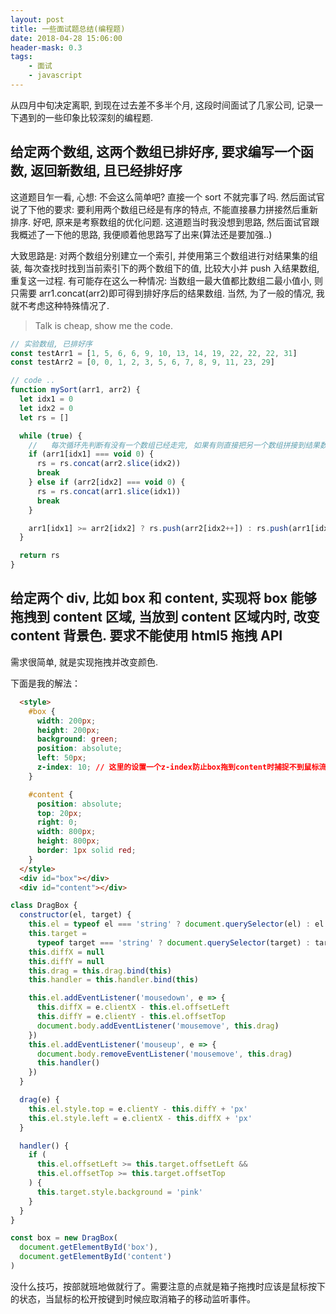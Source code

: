 ```yaml
---
layout: post
title: 一些面试题总结(编程题)
date: 2018-04-28 15:06:00
header-mask: 0.3
tags: 
    - 面试
    - javascript
---
```


从四月中旬决定离职, 到现在过去差不多半个月, 这段时间面试了几家公司, 记录一下遇到的一些印象比较深刻的编程题.

## 给定两个数组, 这两个数组已排好序, 要求编写一个函数, 返回新数组, 且已经排好序

这道题目乍一看, 心想: 不会这么简单吧? 直接一个 sort 不就完事了吗. 然后面试官说了下他的要求: 要利用两个数组已经是有序的特点, 不能直接暴力拼接然后重新排序. 好吧, 原来是考察数组的优化问题. 这道题当时我没想到思路, 然后面试官跟我概述了一下他的思路, 我便顺着他思路写了出来(算法还是要加强..)

大致思路是: 对两个数组分别建立一个索引, 并使用第三个数组进行对结果集的组装, 每次查找时找到当前索引下的两个数组下的值, 比较大小并 push 入结果数组, 重复这一过程. 有可能存在这么一种情况: 当数组一最大值都比数组二最小值小, 则只需要 arr1.concat(arr2)即可得到排好序后的结果数组. 当然, 为了一般的情况, 我就不考虑这种特殊情况了.

> Talk is cheap, show me the code.

```js
// 实验数组, 已排好序
const testArr1 = [1, 5, 6, 6, 9, 10, 13, 14, 19, 22, 22, 22, 31]
const testArr2 = [0, 0, 1, 2, 3, 5, 6, 7, 8, 9, 11, 23, 29]

// code ..
function mySort(arr1, arr2) {
  let idx1 = 0
  let idx2 = 0
  let rs = []

  while (true) {
    //   每次循环先判断有没有一个数组已经走完, 如果有则直接把另一个数组拼接到结果数组, void 0 === undefined, 这里不考虑数组中有undefined的情况, 只考虑数组已排序好
    if (arr1[idx1] === void 0) {
      rs = rs.concat(arr2.slice(idx2))
      break
    } else if (arr2[idx2] === void 0) {
      rs = rs.concat(arr1.slice(idx1))
      break
    }

    arr1[idx1] >= arr2[idx2] ? rs.push(arr2[idx2++]) : rs.push(arr1[idx1++])
  }

  return rs
}
```

## 给定两个 div, 比如 box 和 content, 实现将 box 能够拖拽到 content 区域, 当放到 content 区域内时, 改变 content 背景色. 要求不能使用 html5 拖拽 API

需求很简单, 就是实现拖拽并改变颜色.

下面是我的解法：

```html
  <style>
    #box {
      width: 200px;
      height: 200px;
      background: green;
      position: absolute;
      left: 50px;
      z-index: 10; // 这里的设置一个z-index防止box拖到content时捕捉不到鼠标流，也可以在js里控制。
    }

    #content {
      position: absolute;
      top: 20px;
      right: 0;
      width: 800px;
      height: 800px;
      border: 1px solid red;
    }
  </style>
  <div id="box"></div>
  <div id="content"></div>
```

```js
class DragBox {
  constructor(el, target) {
    this.el = typeof el === 'string' ? document.querySelector(el) : el
    this.target =
      typeof target === 'string' ? document.querySelector(target) : target
    this.diffX = null
    this.diffY = null
    this.drag = this.drag.bind(this)
    this.handler = this.handler.bind(this)

    this.el.addEventListener('mousedown', e => {
      this.diffX = e.clientX - this.el.offsetLeft
      this.diffY = e.clientY - this.el.offsetTop
      document.body.addEventListener('mousemove', this.drag)
    })
    this.el.addEventListener('mouseup', e => {
      document.body.removeEventListener('mousemove', this.drag)
      this.handler()
    })
  }

  drag(e) {
    this.el.style.top = e.clientY - this.diffY + 'px'
    this.el.style.left = e.clientX - this.diffX + 'px'
  }

  handler() {
    if (
      this.el.offsetLeft >= this.target.offsetLeft &&
      this.el.offsetTop >= this.target.offsetTop
    ) {
      this.target.style.background = 'pink'
    }
  }
}

const box = new DragBox(
  document.getElementById('box'),
  document.getElementById('content')
)
```

没什么技巧，按部就班地做就行了。需要注意的点就是箱子拖拽时应该是鼠标按下的状态，当鼠标的松开按键到时候应取消箱子的移动监听事件。

